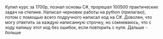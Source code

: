 Купил курс за 1700р, познал основы С#, прорешал 100500 практических задач на степике.
Написал черновик работы на python (прилагаю), потом с помощью всего подручного написал код на C#.
Доволен, что могу ответить за каждую написанную строчку, но сомневаюсь, что с ходу напишу этот код без ошибок, если повторить с нуля. Дальше - больше
